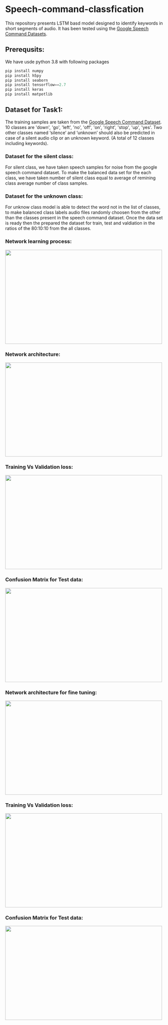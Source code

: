 # Speech-command-classfication
This repository presents LSTM basd model designed to identify keywords in short segments of audio. It has been tested using the [Google Speech Command Datasets](https://ai.googleblog.com/2017/08/launching-speech-commands-dataset.html). 
## Prerequsits:
We have usde python 3.8 with following packages 
```python
pip install numpy
pip install h5py
pip install seaborn
pip install tensorflow==2.7
pip install keras
pip install matpotlib

```
## Dataset for Task1: 
The training samples are taken from the [Google Speech Command Dataset](https://ai.googleblog.com/2017/08/launching-speech-commands-dataset.html). 10 classes are 'down', 'go', 'left', 'no', 'off', 'on', 'right', 'stop', 'up', 'yes'. Two other classes named ‘silence’ and ‘unknown’ should also be predicted in case of a silent audio clip or an unknown keyword.
(A total of 12 classes including keywords).
### Dataset for the silent class: 
For silent class, we have taken speech samples for noise from the google speech command dataset. To make the balanced data set for the each class, we have taken number of silent class equal to average of remining class average number of class samples.

### Dataset for the unknown class:
For unknow class model is able to detect the word not in the list of classes, to make balanced class labels audio files randomly choosen from the other than the classes present in the speech command dataset. Once the data set is ready then the prepared the dataset for train, test and valdiation in the  ratios of the 80:10:10 from the all classes.

### Network learning process:  

<img src="https://user-images.githubusercontent.com/100190176/155363067-29d29821-f4ea-4815-a4c3-d9ee1da86103.png" width="500" height="300">

### Network architecture:


<img src="https://user-images.githubusercontent.com/100190176/155454713-180b355c-59f1-40e7-81e3-119d25ec4879.png" width="500" height="300">

### Training Vs Validation loss:


<img src="https://user-images.githubusercontent.com/100190176/155456384-157b2078-0f2d-4195-ae46-bcc13c3b38c7.png" width="500" height="300">




### Confusion Matrix for Test data:


<img src="https://user-images.githubusercontent.com/100190176/155456410-d0b1418c-7cda-4d09-ba3a-4fc09017e2cb.png" width="500" height="300">





### Network architecture for fine tuning:

<img src="https://user-images.githubusercontent.com/100190176/155456384-157b2078-0f2d-4195-ae46-bcc13c3b38c7.png" width="500" height="300">


### Training Vs Validation loss:

<img src="https://user-images.githubusercontent.com/100190176/155456410-d0b1418c-7cda-4d09-ba3a-4fc09017e2cb.png" width="500" height="300">



### Confusion Matrix for Test data:


<img src="https://user-images.githubusercontent.com/100190176/155454713-180b355c-59f1-40e7-81e3-119d25ec4879.png" width="500" height="300">

